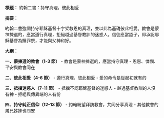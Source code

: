 **標題：** 約翰二書：持守真理，彼此相愛

**摘要：**

約翰二書強調持守耶穌基督十字架救恩的真理，並以此為基礎彼此相愛。教會是蒙神揀選的，應當遵行真理，拒絕越過基督教訓的迷惑人。信徒應當認子，即承認耶穌基督為贖罪祭，才能與父神和好。

**大綱：**

**一、蒙揀選的教會（1-3 節）**
    - 教會是蒙神揀選的，應當持守真理
    - 恩惠、憐憫、平安與教會同在

**二、彼此相愛（4-6 節）**
    - 遵行真理，彼此相愛
    - 愛的命令是從起初就有的

**三、抵擋迷惑人（7-11 節）**
    - 抵擋不認耶穌基督的迷惑人
    - 越過基督教訓的人沒有神
    - 拒絕與傳異端的人有份

**四、持守純正信仰（12-13 節）**
    - 約翰盼望拜訪教會，共同分享真理
    - 其他教會的弟兄姊妹也問安
